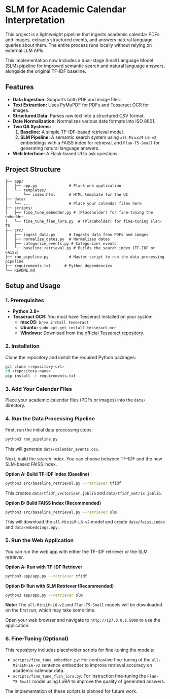 # SLM for Academic Calendar Interpretation

This project is a lightweight pipeline that ingests academic calendar PDFs and images, extracts structured events, and answers natural language queries about them. The entire process runs locally without relying on external LLM APIs.

This implementation now includes a dual-stage Small Language Model (SLM) pipeline for improved semantic search and natural language answers, alongside the original TF-IDF baseline.

## Features

- **Data Ingestion:** Supports both PDF and image files.
- **Text Extraction:** Uses PyMuPDF for PDFs and Tesseract OCR for images.
- **Structured Data:** Parses raw text into a structured CSV format.
- **Date Normalization:** Normalizes various date formats into ISO 8601.
- **Two QA Systems:**
    1.  **Baseline:** A simple TF-IDF-based retrieval model.
    2.  **SLM Pipeline:** A semantic search system using `all-MiniLM-L6-v2` embeddings with a FAISS index for retrieval, and `Flan-T5-Small` for generating natural language answers.
- **Web Interface:** A Flask-based UI to ask questions.

## Project Structure

```
├── app/
│   ├── app.py              # Flask web application
│   └── templates/
│       └── index.html      # HTML template for the UI
├── data/
│   └── ...                 # Place your calendar files here
├── scripts/
│   ├── fine_tune_embedder.py # (Placeholder) for fine-tuning the embedder
│   └── fine_tune_flan_lora.py  # (Placeholder) for fine-tuning Flan-T5
├── src/
│   ├── ingest_data.py      # Ingests data from PDFs and images
│   ├── normalize_dates.py  # Normalizes dates
│   ├── categorize_events.py # Categorizes events
│   └── baseline_retrieval.py # Builds the search index (TF-IDF or FAISS)
├── run_pipeline.py         # Master script to run the data processing pipeline
├── requirements.txt      # Python dependencies
└── README.md
```

## Setup and Usage

### 1. Prerequisites

- **Python 3.8+**
- **Tesseract OCR:** You must have Tesseract installed on your system.
  - **macOS:** `brew install tesseract`
  - **Ubuntu:** `sudo apt-get install tesseract-ocr`
  - **Windows:** Download from the [official Tesseract repository](https://github.com/UB-Mannheim/tesseract/wiki).

### 2. Installation

Clone the repository and install the required Python packages:

```bash
git clone <repository-url>
cd <repository-name>
pip install -r requirements.txt
```

### 3. Add Your Calendar Files

Place your academic calendar files (PDFs or images) into the `data/` directory.

### 4. Run the Data Processing Pipeline

First, run the initial data processing steps:
```bash
python3 run_pipeline.py
```
This will generate `data/calendar_events.csv`.

Next, build the search index. You can choose between TF-IDF and the new SLM-based FAISS index.

**Option A: Build TF-IDF Index (Baseline)**
```bash
python3 src/baseline_retrieval.py --retriever tfidf
```
This creates `data/tfidf_vectorizer.joblib` and `data/tfidf_matrix.joblib`.

**Option B: Build FAISS Index (Recommended)**
```bash
python3 src/baseline_retrieval.py --retriever slm
```
This will download the `all-MiniLM-L6-v2` model and create `data/faiss.index` and `data/embeddings.npy`.

### 5. Run the Web Application

You can run the web app with either the TF-IDF retriever or the SLM retriever.

**Option A: Run with TF-IDF Retriever**
```bash
python3 app/app.py --retriever tfidf
```

**Option B: Run with SLM Retriever (Recommended)**
```bash
python3 app/app.py --retriever slm
```
**Note:** The `all-MiniLM-L6-v2` and `Flan-T5-Small` models will be downloaded on the first run, which may take some time.

Open your web browser and navigate to `http://127.0.0.1:5000` to use the application.

### 6. Fine-Tuning (Optional)

This repository includes placeholder scripts for fine-tuning the models:
- `scripts/fine_tune_embedder.py`: For contrastive fine-tuning of the `all-MiniLM-L6-v2` sentence embedder to improve retrieval accuracy on academic calendar data.
- `scripts/fine_tune_flan_lora.py`: For instruction fine-tuning the `Flan-T5-Small` model using LoRA to improve the quality of generated answers.

The implementation of these scripts is planned for future work.
